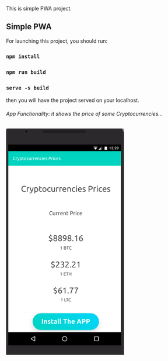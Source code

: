 This is simple PWA project.

## Simple PWA

For launching this project, you should run:

### `npm install`

### `npm run build`

### `serve -s build`

then you will have the project served on your localhost.

###### App Functionality: it shows the price of some Cryptocurrencies...

![screenshot](screenshot.png)